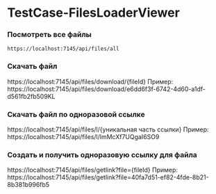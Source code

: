 # TestCase-FilesLoaderViewer
 
### Посмотреть все файлы
```
https://localhost:7145/api/files/all
```

### Скачать файл
https://localhost:7145/api/files/download/{fileId}
Пример: https://localhost:7145/api/files/download/e6dd6f3f-6742-4d60-a1df-d561fb2fb509KL

### Скачать файл по одноразовой ссылке
https://localhost:7145/api/files/l/{уникальная часть ссылки}
Пример: https://localhost:7145/api/files/l/lmMcXf7UQgaI6SO9

### Создать и получить одноразовую ссылку для файла
https://localhost:7145/api/files/getlink?file={fileId}
Пример: https://localhost:7145/api/files/getlink?file=40fa7d51-ef82-4fde-8b21-8b381b996fb5


